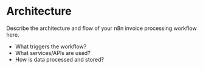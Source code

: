 # Architecture

Describe the architecture and flow of your n8n invoice processing workflow here.

- What triggers the workflow?
- What services/APIs are used?
- How is data processed and stored?
